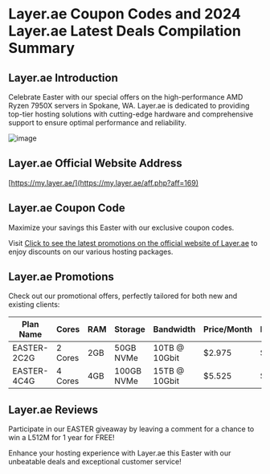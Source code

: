 # Layer.ae Coupon Codes and 2024 Layer.ae Latest Deals Compilation Summary

## Layer.ae Introduction
Celebrate Easter with our special offers on the high-performance AMD Ryzen 7950X servers in Spokane, WA. Layer.ae is dedicated to providing top-tier hosting solutions with cutting-edge hardware and comprehensive support to ensure optimal performance and reliability.

![image](https://github.com/windegnpunil/Layer.ae/assets/167742319/286caec5-1fa3-4bc8-88bb-17af9aa3a8f2)

## Layer.ae Official Website Address
[https://my.layer.ae/](https://my.layer.ae/aff.php?aff=169)

## Layer.ae Coupon Code
Maximize your savings this Easter with our exclusive coupon codes. 

Visit [Click to see the latest promotions on the official website of Layer.ae](https://my.layer.ae/aff.php?aff=169) to enjoy discounts on our various hosting packages.

## Layer.ae Promotions
Check out our promotional offers, perfectly tailored for both new and existing clients:

| Plan Name    | Cores   | RAM | Storage  | Bandwidth     | Price/Month | Price/Year | Coupon Code  |
|--------------|---------|-----|----------|---------------|-------------|------------|--------------|
| EASTER-2C2G  | 2 Cores | 2GB | 50GB NVMe | 10TB @ 10Gbit | $2.975      | $29.75     | HAPPYEASTER  |
| EASTER-4C4G  | 4 Cores | 4GB | 100GB NVMe| 15TB @ 10Gbit | $5.525      | $55.25     | HAPPYEASTER  |

## Layer.ae Reviews

 Participate in our EASTER giveaway by leaving a comment for a chance to win a L512M for 1 year for FREE!

Enhance your hosting experience with Layer.ae this Easter with our unbeatable deals and exceptional customer service!
